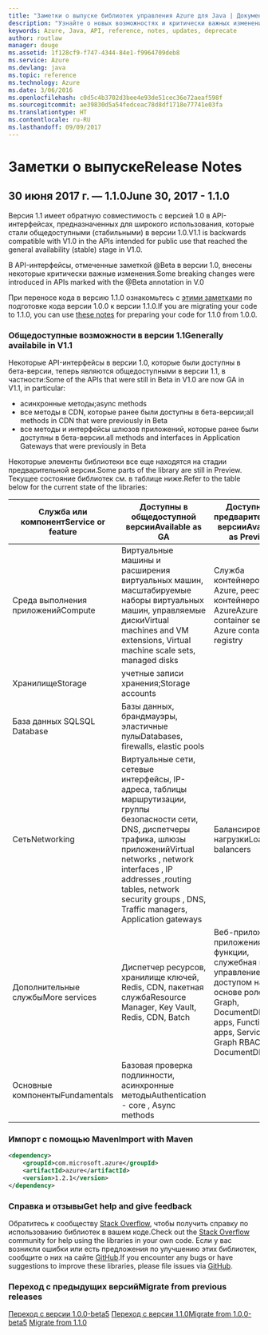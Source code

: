 ```yaml
---
title: "Заметки о выпуске библиотек управления Azure для Java | Документация Майкрософт"
description: "Узнайте о новых возможностях и критически важных изменениях в библиотеках управления Azure для Java"
keywords: Azure, Java, API, reference, notes, updates, deprecate
author: routlaw
manager: douge
ms.assetid: 1f128cf9-f747-4344-84e1-f9964709deb8
ms.service: Azure
ms.devlang: java
ms.topic: reference
ms.technology: Azure
ms.date: 3/06/2016
ms.openlocfilehash: c0d5c4b3702d3bee4e93de51cec36e72aeaf598f
ms.sourcegitcommit: ae39830d5a54fedceac78d8df1718e77741e03fa
ms.translationtype: HT
ms.contentlocale: ru-RU
ms.lasthandoff: 09/09/2017
---
```

# <a name="release-notes"></a><span data-ttu-id="fc23e-104">Заметки о выпуске</span><span class="sxs-lookup"><span data-stu-id="fc23e-104">Release Notes</span></span> 

## <a name="june-30-2017---110"></a><span data-ttu-id="fc23e-105">30 июня 2017 г. — 1.1.0</span><span class="sxs-lookup"><span data-stu-id="fc23e-105">June 30, 2017 - 1.1.0</span></span> 

<span data-ttu-id="fc23e-106">Версия 1.1 имеет обратную совместимость с версией 1.0 в API-интерфейсах, предназначенных для широкого использования, которые стали общедоступными (стабильными) в версии 1.0.</span><span class="sxs-lookup"><span data-stu-id="fc23e-106">V1.1 is backwards compatible with V1.0 in the APIs intended for public use that reached the general availability (stable) stage in V1.0.</span></span>

<span data-ttu-id="fc23e-107">В API-интерфейсы, отмеченные заметкой @Beta в версии 1.0, внесены некоторые критически важные изменения.</span><span class="sxs-lookup"><span data-stu-id="fc23e-107">Some breaking changes were introduced in APIs marked with the @Beta annotation in V.0</span></span>

<span data-ttu-id="fc23e-108">При переносе кода в версию 1.1.0 ознакомьтесь с [этими заметками](https://github.com/Azure/azure-sdk-for-java/blob/master/notes/prepare-for-1.1.0.md) по подготовке кода версии 1.0.0 к версии 1.1.0.</span><span class="sxs-lookup"><span data-stu-id="fc23e-108">If you are migrating your code to 1.1.0, you can use [these notes](https://github.com/Azure/azure-sdk-for-java/blob/master/notes/prepare-for-1.1.0.md) for preparing your code for 1.1.0 from 1.0.0.</span></span>

### <a name="generally-availabile-in-v11"></a><span data-ttu-id="fc23e-109">Общедоступные возможности в версии 1.1</span><span class="sxs-lookup"><span data-stu-id="fc23e-109">Generally availabile in V1.1</span></span>

<span data-ttu-id="fc23e-110">Некоторые API-интерфейсы в версии 1.0, которые были доступны в бета-версии, теперь являются общедоступными в версии 1.1, в частности:</span><span class="sxs-lookup"><span data-stu-id="fc23e-110">Some of the APIs that were still in Beta in V1.0 are now GA in V1.1, in particular:</span></span>

- <span data-ttu-id="fc23e-111">асинхронные методы;</span><span class="sxs-lookup"><span data-stu-id="fc23e-111">async methods</span></span>
- <span data-ttu-id="fc23e-112">все методы в CDN, которые ранее были доступны в бета-версии;</span><span class="sxs-lookup"><span data-stu-id="fc23e-112">all methods in CDN that were previously in Beta</span></span>
- <span data-ttu-id="fc23e-113">все методы и интерфейсы шлюзов приложений, которые ранее были доступны в бета-версии.</span><span class="sxs-lookup"><span data-stu-id="fc23e-113">all methods and interfaces in Application Gateways that were previously in Beta</span></span>

 <span data-ttu-id="fc23e-114">Некоторые элементы библиотеки все еще находятся на стадии предварительной версии.</span><span class="sxs-lookup"><span data-stu-id="fc23e-114">Some parts of the library are still in Preview.</span></span> <span data-ttu-id="fc23e-115">Текущее состояние библиотек см. в таблице ниже.</span><span class="sxs-lookup"><span data-stu-id="fc23e-115">Refer to the table below for the current state of the libraries:</span></span>

<span data-ttu-id="fc23e-116">Служба или компонент</span><span class="sxs-lookup"><span data-stu-id="fc23e-116">Service or feature</span></span> | <span data-ttu-id="fc23e-117">Доступны в общедоступной версии</span><span class="sxs-lookup"><span data-stu-id="fc23e-117">Available as GA</span></span> | <span data-ttu-id="fc23e-118">Доступны в предварительной версии</span><span class="sxs-lookup"><span data-stu-id="fc23e-118">Available as Preview</span></span>  | <span data-ttu-id="fc23e-119">Скоро</span><span class="sxs-lookup"><span data-stu-id="fc23e-119">Coming soon</span></span> |
---------|---------|---------|---------|
<span data-ttu-id="fc23e-120">Среда выполнения приложений</span><span class="sxs-lookup"><span data-stu-id="fc23e-120">Compute</span></span>  | <span data-ttu-id="fc23e-121">Виртуальные машины и расширения виртуальных машин, масштабируемые наборы виртуальных машин, управляемые диски</span><span class="sxs-lookup"><span data-stu-id="fc23e-121">Virtual machines and VM extensions, Virtual machine scale sets, managed disks</span></span>   | <span data-ttu-id="fc23e-122">Служба контейнеров Azure, реестр контейнеров Azure</span><span class="sxs-lookup"><span data-stu-id="fc23e-122">Azure container service, Azure container registry</span></span> |    |
<span data-ttu-id="fc23e-123">Хранилище</span><span class="sxs-lookup"><span data-stu-id="fc23e-123">Storage</span></span>   |  <span data-ttu-id="fc23e-124">учетные записи хранения;</span><span class="sxs-lookup"><span data-stu-id="fc23e-124">Storage accounts</span></span>       |         |   <span data-ttu-id="fc23e-125">Шифрование</span><span class="sxs-lookup"><span data-stu-id="fc23e-125">Encryption</span></span>      |
<span data-ttu-id="fc23e-126">База данных SQL</span><span class="sxs-lookup"><span data-stu-id="fc23e-126">SQL Database</span></span>  | <span data-ttu-id="fc23e-127">Базы данных, брандмауэры, эластичные пулы</span><span class="sxs-lookup"><span data-stu-id="fc23e-127">Databases, firewalls, elastic pools</span></span>        |         |   <span data-ttu-id="fc23e-128">Дополнительные компоненты</span><span class="sxs-lookup"><span data-stu-id="fc23e-128">More features</span></span>      |
<span data-ttu-id="fc23e-129">Сеть</span><span class="sxs-lookup"><span data-stu-id="fc23e-129">Networking</span></span>    |  <span data-ttu-id="fc23e-130">Виртуальные сети, сетевые интерфейсы, IP-адреса, таблицы маршрутизации, группы безопасности сети, DNS, диспетчеры трафика, шлюзы приложений</span><span class="sxs-lookup"><span data-stu-id="fc23e-130">Virtual networks , network interfaces , IP addresses ,routing tables, network security groups , DNS, Traffic managers, Application gateways</span></span>  |    <span data-ttu-id="fc23e-131">Балансировщики нагрузки</span><span class="sxs-lookup"><span data-stu-id="fc23e-131">Load balancers</span></span>     |   <span data-ttu-id="fc23e-132">VPN, наблюдатели за сетями</span><span class="sxs-lookup"><span data-stu-id="fc23e-132">VPN, Network watchers</span></span>   |
<span data-ttu-id="fc23e-133">Дополнительные службы</span><span class="sxs-lookup"><span data-stu-id="fc23e-133">More services</span></span>    |  <span data-ttu-id="fc23e-134">Диспетчер ресурсов, хранилище ключей, Redis, CDN, пакетная служба</span><span class="sxs-lookup"><span data-stu-id="fc23e-134">Resource Manager, Key Vault, Redis,  CDN, Batch</span></span>       |  <span data-ttu-id="fc23e-135">Веб-приложения, приложения-функции, служебная шина, управление доступом на основе ролей Graph, DocumentDB</span><span class="sxs-lookup"><span data-stu-id="fc23e-135">Web apps, Function apps, Service Bus, Graph RBAC, DocumentDB</span></span>   | <span data-ttu-id="fc23e-136">Monitor, планировщик, управление Функциями, Поиск, дополнительные возможности для управления доступом на основе ролей Graph</span><span class="sxs-lookup"><span data-stu-id="fc23e-136">Monitor ,Scheduler, Functions management, Search, more Graph RBAC features</span></span>        |
<span data-ttu-id="fc23e-137">Основные компоненты</span><span class="sxs-lookup"><span data-stu-id="fc23e-137">Fundamentals</span></span>     |   <span data-ttu-id="fc23e-138">Базовая проверка подлинности, асинхронные методы</span><span class="sxs-lookup"><span data-stu-id="fc23e-138">Authentication - core , Async methods</span></span>       |      |         |

### <a name="import-with-maven"></a><span data-ttu-id="fc23e-139">Импорт с помощью Maven</span><span class="sxs-lookup"><span data-stu-id="fc23e-139">Import with Maven</span></span>

```XML
<dependency>
    <groupId>com.microsoft.azure</groupId>
    <artifactId>azure</artifactId>
    <version>1.2.1</version>
</dependency>
```

### <a name="get-help-and-give-feedback"></a><span data-ttu-id="fc23e-140">Справка и отзывы</span><span class="sxs-lookup"><span data-stu-id="fc23e-140">Get help and give feedback</span></span>

<span data-ttu-id="fc23e-141">Обратитесь к сообществу [Stack Overflow](http://stackoverflow.com/questions/tagged/azure-java-sdk), чтобы получить справку по использованию библиотек в вашем коде.</span><span class="sxs-lookup"><span data-stu-id="fc23e-141">Check out the [Stack Overflow](http://stackoverflow.com/questions/tagged/azure-java-sdk) community for help using the libraries in your own code.</span></span> <span data-ttu-id="fc23e-142">Если у вас возникли ошибки или есть предложения по улучшению этих библиотек, сообщите о них на сайте [GitHub](https://github.com/Azure/azure-sdk-for-java/issues).</span><span class="sxs-lookup"><span data-stu-id="fc23e-142">If you encounter any bugs or have suggestions to improve these libraries, please file issues via [GitHub](https://github.com/Azure/azure-sdk-for-java/issues).</span></span>

### <a name="migrate-from-previous-releases"></a><span data-ttu-id="fc23e-143">Переход с предыдущих версий</span><span class="sxs-lookup"><span data-stu-id="fc23e-143">Migrate from previous releases</span></span>

<span data-ttu-id="fc23e-144">[Переход с версии 1.0.0-beta5](https://github.com/Azure/azure-sdk-for-java/blob/master/notes/prepare-for-1.0.0.md) [Переход с версии 1.1.0](https://github.com/Azure/azure-sdk-for-java/blob/master/notes/prepare-for-1.1.0.md)</span><span class="sxs-lookup"><span data-stu-id="fc23e-144">[Migrate from 1.0.0-beta5](https://github.com/Azure/azure-sdk-for-java/blob/master/notes/prepare-for-1.0.0.md)  [Migrate from 1.1.0](https://github.com/Azure/azure-sdk-for-java/blob/master/notes/prepare-for-1.1.0.md)</span></span>


